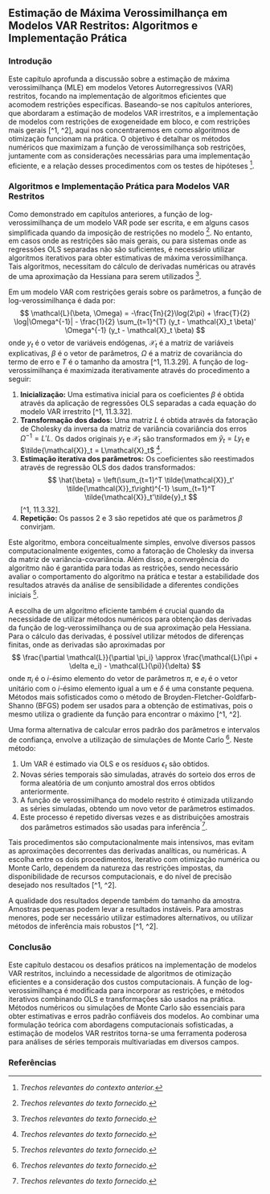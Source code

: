 ## Estimação de Máxima Verossimilhança em Modelos VAR Restritos: Algoritmos e Implementação Prática
### Introdução
Este capítulo aprofunda a discussão sobre a estimação de máxima verossimilhança (MLE) em modelos Vetores Autorregressivos (VAR) restritos, focando na implementação de algoritmos eficientes que acomodem restrições específicas. Baseando-se nos capítulos anteriores, que abordaram a estimação de modelos VAR irrestritos, e a implementação de modelos com restrições de exogeneidade em bloco, e com restrições mais gerais [^1, ^2], aqui nos concentraremos em como algoritmos de otimização funcionam na prática. O objetivo é detalhar os métodos numéricos que maximizam a função de verossimilhança sob restrições, juntamente com as considerações necessárias para uma implementação eficiente, e a relação desses procedimentos com os testes de hipóteses [^2].

### Algoritmos e Implementação Prática para Modelos VAR Restritos
Como demonstrado em capítulos anteriores, a função de log-verossimilhança de um modelo VAR pode ser escrita, e em alguns casos simplificada quando da imposição de restrições no modelo [^1]. No entanto, em casos onde as restrições são mais gerais, ou para sistemas onde as regressões OLS separadas não são suficientes, é necessário utilizar algoritmos iterativos para obter estimativas de máxima verossimilhança. Tais algoritmos, necessitam do cálculo de derivadas numéricas ou através de uma aproximação da Hessiana para serem utilizados [^1].

Em um modelo VAR com restrições gerais sobre os parâmetros, a função de log-verossimilhança é dada por:
$$ \mathcal{L}(\beta, \Omega) = -\frac{Tn}{2}\log(2\pi) + \frac{T}{2} \log|\Omega^{-1}| - \frac{1}{2} \sum_{t=1}^{T} (y_t - \mathcal{X}_t \beta)' \Omega^{-1} (y_t - \mathcal{X}_t \beta) $$
onde $y_t$ é o vetor de variáveis endógenas, $\mathcal{X}_t$ é a matriz de variáveis explicativas, $\beta$ é o vetor de parâmetros, $\Omega$ é a matriz de covariância do termo de erro e $T$ é o tamanho da amostra [^1, 11.3.29]. A função de log-verossimilhança é maximizada iterativamente através do procedimento a seguir:
1. **Inicialização:** Uma estimativa inicial para os coeficientes $\beta$ é obtida através da aplicação de regressões OLS separadas a cada equação do modelo VAR irrestrito [^1, 11.3.32].
2. **Transformação dos dados:** Uma matriz $L$ é obtida através da fatoração de Cholesky da inversa da matriz de variância covariância dos erros $\Omega^{-1} = L'L$. Os dados originais $y_t$ e $\mathcal{X}_t$ são transformados em $\tilde{y}_t = Ly_t$ e $\tilde{\mathcal{X}}_t = L\mathcal{X}_t$ [^1].
3. **Estimação iterativa dos parâmetros:** Os coeficientes são reestimados através de regressão OLS dos dados transformados:
$$ \hat{\beta} = \left(\sum_{t=1}^T \tilde{\mathcal{X}}_t' \tilde{\mathcal{X}}_t\right)^{-1} \sum_{t=1}^T \tilde{\mathcal{X}}_t'\tilde{y}_t $$ [^1, 11.3.32].
4. **Repetição:** Os passos 2 e 3 são repetidos até que os parâmetros $\beta$ convirjam.

Este algoritmo, embora conceitualmente simples, envolve diversos passos computacionalmente exigentes, como a fatoração de Cholesky da inversa da matriz de variância-covariância. Além disso, a convergência do algoritmo não é garantida para todas as restrições, sendo necessário avaliar o comportamento do algoritmo na prática e testar a estabilidade dos resultados através da análise de sensibilidade a diferentes condições iniciais [^1].

A escolha de um algoritmo eficiente também é crucial quando da necessidade de utilizar métodos numéricos para obtenção das derivadas da função de log-verossimilhança ou de sua aproximação pela Hessiana. Para o cálculo das derivadas, é possível utilizar métodos de diferenças finitas, onde as derivadas são aproximadas por
$$ \frac{\partial \mathcal{L}}{\partial \pi_i} \approx \frac{\mathcal{L}(\pi + \delta e_i) - \mathcal{L}(\pi)}{\delta} $$
onde $\pi_i$ é o $i$-ésimo elemento do vetor de parâmetros $\pi$, e $e_i$ é o vetor unitário com o $i$-ésimo elemento igual a um e $\delta$ é uma constante pequena. Métodos mais sofisticados como o método de Broyden-Fletcher-Goldfarb-Shanno (BFGS) podem ser usados para a obtenção de estimativas, pois o mesmo utiliza o gradiente da função para encontrar o máximo [^1, ^2].

Uma forma alternativa de calcular erros padrão dos parâmetros e intervalos de confiança, envolve a utilização de simulações de Monte Carlo [^1]. Neste método:
1.  Um VAR é estimado via OLS e os resíduos $\epsilon_t$ são obtidos.
2.  Novas séries temporais são simuladas, através do sorteio dos erros de forma aleatória de um conjunto amostral dos erros obtidos anteriormente.
3.  A função de verossimilhança do modelo restrito é otimizada utilizando as séries simuladas, obtendo um novo vetor de parâmetros estimados.
4.  Este processo é repetido diversas vezes e as distribuições amostrais dos parâmetros estimados são usadas para inferência [^1].

Tais procedimentos são computacionalmente mais intensivos, mas evitam as aproximações decorrentes das derivadas analíticas, ou numéricas. A escolha entre os dois procedimentos, iterativo com otimização numérica ou Monte Carlo, dependem da natureza das restrições impostas, da disponibilidade de recursos computacionais, e do nível de precisão desejado nos resultados [^1, ^2].

A qualidade dos resultados depende também do tamanho da amostra. Amostras pequenas podem levar a resultados instáveis. Para amostras menores, pode ser necessário utilizar estimadores alternativos, ou utilizar métodos de inferência mais robustos [^1, ^2].

### Conclusão
Este capítulo destacou os desafios práticos na implementação de modelos VAR restritos, incluindo a necessidade de algoritmos de otimização eficientes e a consideração dos custos computacionais. A função de log-verossimilhança é modificada para incorporar as restrições, e métodos iterativos combinando OLS e transformações são usados na prática. Métodos numéricos ou simulações de Monte Carlo são essenciais para obter estimativas e erros padrão confiáveis dos modelos. Ao combinar uma formulação teórica com abordagens computacionais sofisticadas, a estimação de modelos VAR restritos torna-se uma ferramenta poderosa para análises de séries temporais multivariadas em diversos campos.
### Referências
[^1]: *Trechos relevantes do texto fornecido.*
[^2]: *Trechos relevantes do contexto anterior.*
<!-- END -->
